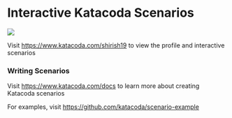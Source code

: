 # Interactive Katacoda Scenarios

[![](http://shields.katacoda.com/katacoda/shirish19/count.svg)](https://www.katacoda.com/shirish19 "Get your profile on Katacoda.com")

Visit https://www.katacoda.com/shirish19 to view the profile and interactive scenarios

### Writing Scenarios
Visit https://www.katacoda.com/docs to learn more about creating Katacoda scenarios

For examples, visit https://github.com/katacoda/scenario-example
